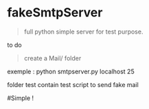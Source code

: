
# fakeSmtpServer

> full python
> simple server for test purpose.    

to do
> create a Mail/ folder


exemple :
python smtpserver.py localhost 25

folder test contain test script to send fake mail

#Simple !
